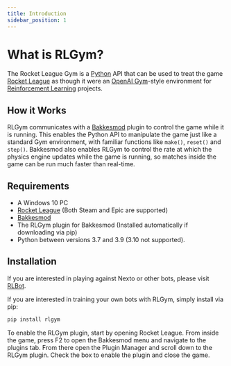 ```yaml
---
title: Introduction
sidebar_position: 1
---
```


# What is RLGym?

The Rocket League Gym is a [Python](https://www.python.org/) API that can be used to treat the game [Rocket League](https://www.rocketleague.com) as though it were an [OpenAI Gym](https://gym.openai.com)-style environment for [Reinforcement Learning](https://en.wikipedia.org/wiki/Reinforcement_learning) projects.

## How it Works

RLGym communicates with a [Bakkesmod](https://www.bakkesmod.com/) plugin to control the game while it is running. This enables the Python API to manipulate the game just like a standard Gym environment, with familiar functions like `make()`, `reset()` and `step()`. Bakkesmod also enables RLGym to control the rate at which the physics engine updates while the game is running, so matches inside the game can be run much faster than real-time.

## Requirements

* A Windows 10 PC
* [Rocket League](https://www.rocketleague.com) (Both Steam and Epic are supported)
* [Bakkesmod](https://www.bakkesmod.com)
* The RLGym plugin for Bakkesmod (Installed automatically if downloading via pip)
* Python between versions 3.7 and 3.9 (3.10 not supported).

## Installation

If you are interested in playing against Nexto or other bots, please visit [RLBot](https://rlbot.org/).

If you are interested in training your own bots with RLGym, simply install via pip:

```python
pip install rlgym
```

To enable the RLGym plugin, start by opening Rocket League.
From inside the game, press F2 to open the Bakkesmod menu and navigate to the plugins tab.
From there open the Plugin Manager and scroll down to the RLGym plugin.
Check the box to enable the plugin and close the game.
